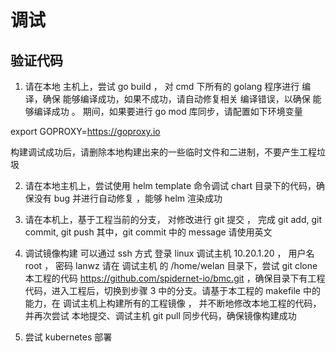 # 调试

## 验证代码

1. 请在本地 主机上，尝试  go build  ， 对 cmd 下所有的 golang 程序进行 编译，确保 能够编译成功，如果不成功，请自动修复相关 编译错误，以确保 能够编译成功 。 期间，如果要进行 go mod 库同步，请配置如下环境变量 

export GOPROXY=https://goproxy.io

构建调试成功后，请删除本地构建出来的一些临时文件和二进制，不要产生工程垃圾

2. 请在本地主机上，尝试使用 helm template 命令调试  chart 目录下的代码，确保没有 bug 并进行自动修复 ，能够 helm 渲染成功

3. 请在本机上，基于工程当前的分支， 对修改进行 git 提交 ， 完成 git add, git commit, git push
   其中，git commit 中的 message 请使用英文

4. 调试镜像构建
可以通过 ssh 方式 登录 linux 调试主机 10.20.1.20 ， 用户名 root ， 密码 lanwz
请在 调试主机 的 /home/welan 目录下，尝试 git clone 本工程的代码  https://github.com/spidernet-io/bmc.git ，确保目录下有工程代码，进入工程后，切换到步骤 3 中的分支。请基于本工程的 makefile 中的能力，在 调试主机上构建所有的工程镜像 ， 并不断地修改本地工程的代码，并再次尝试 本地提交、调试主机 git pull 同步代码，确保镜像构建成功

5. 尝试 kubernetes 部署

